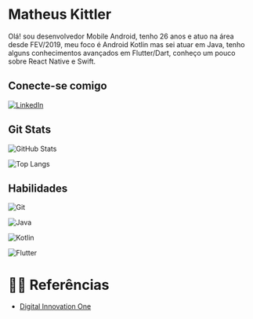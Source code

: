 
# Matheus Kittler
Olá! sou desenvolvedor Mobile Android, tenho 26 anos e atuo na área desde FEV/2019, meu foco é Android Kotlin mas sei atuar em Java, tenho alguns conhecimentos avançados em Flutter/Dart, conheço um pouco sobre React Native e Swift.

## Conecte-se comigo
[![LinkedIn](https://img.shields.io/badge/LinkedIn-000?style=for-the-badge&logo=linkedin&logoColor=0E76A8)](https://www.linkedin.com/in/matheus-kittler-47a449148/)

## Git Stats 

![GitHub Stats](https://github-readme-stats.vercel.app/api?username=matheus-kittler&theme=transparent&bg_color=000&border_color=30A3DC&show_icons=true&icon_color=30A3DC&title_color=E94D5F&text_color=FFF)

![Top Langs](https://github-readme-stats-git-masterrstaa-rickstaa.vercel.app/api/top-langs/?username=matheus-kittler&bg_color=000&border_color=30A3DC&title_color=E94D5F&text_color=FFF)

## Habilidades

![Git](https://img.shields.io/badge/Git-blue?style=for-the-badge&logo=git&logoColor=white)

![Java](https://img.shields.io/badge/Java-000?style=for-the-badge&logo=java)

![Kotlin](https://img.shields.io/badge/Kotlin-000?style=for-the-badge&logo=kotlin)

![Flutter](https://img.shields.io/badge/Flutter-000?style=for-the-badge&logo=flutter)


# 🐱‍🏍 Referências
- [Digital Innovation One](https://www.dio.me/)
